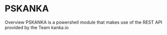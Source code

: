 # PSKANKA
Overview
PSKANKA is a powershell module that makes use of the REST API provided by the Team kanka.io
